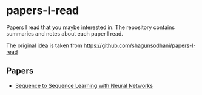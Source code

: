 # papers-I-read
Papers I read that you maybe interested in. The repository contains summaries and notes about each paper I read. 

The original idea is taken from 
https://github.com/shagunsodhani/papers-I-read


## Papers
- [Sequence to Sequence Learning with Neural Networks](https://arxiv.org/pdf/1409.3215v3.pdf)